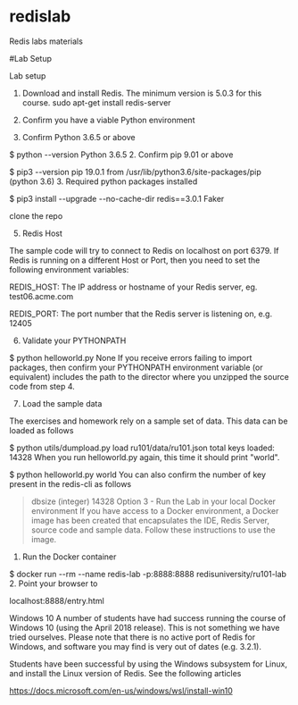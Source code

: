 # redislab
Redis labs materials

#Lab Setup 

Lab setup

1. Download and install Redis. The minimum version is 5.0.3 for this course.
    sudo apt-get install redis-server

2. Confirm you have a viable Python environment

1. Confirm Python 3.6.5 or above

$ python --version
Python 3.6.5
2. Confirm pip 9.01 or above

$ pip3 --version
pip 19.0.1 from /usr/lib/python3.6/site-packages/pip (python 3.6)
3. Required python packages installed

$ pip3 install --upgrade --no-cache-dir redis==3.0.1 Faker

clone the repo

5. Redis Host

The sample code will try to connect to Redis on localhost on port 6379. If Redis is running on a different Host or Port, then you need to set the following environment variables:

REDIS_HOST: The IP address or hostname of your Redis server, eg. test06.acme.com

REDIS_PORT: The port number that the Redis server is listening on, e.g. 12405

6. Validate your PYTHONPATH

$ python helloworld.py
None 
If you receive errors failing to import packages, then confirm your PYTHONPATH environment variable (or equivalent) includes the path to the director where you unzipped the source code from step 4.

7. Load the sample data

The exercises and homework rely on a sample set of data. This data can be loaded as follows

$ python utils/dumpload.py load ru101/data/ru101.json 
total keys loaded: 14328
When you run helloworld.py again, this time it should print "world".

$ python helloworld.py
world
You can also confirm the number of key present in the redis-cli as follows

> dbsize
(integer) 14328
Option 3 - Run the Lab in your local Docker environment
If you have access to a Docker environment, a Docker image has been created that encapsulates the IDE, Redis Server, source code and sample data. Follow these instructions to use the image.

1. Run the Docker container

$ docker run --rm --name redis-lab -p:8888:8888 redisuniversity/ru101-lab
2. Point your browser to

localhost:8888/entry.html

Windows 10
A number of students have had success running the course of Windows 10 (using the April 2018 release). This is not something we have tried ourselves. Please note that there is no active port of Redis for Windows, and software you may find is very out of dates (e.g. 3.2.1).

Students have been successful by using the Windows subsystem for Linux, and install the Linux version of Redis. See the following articles

https://docs.microsoft.com/en-us/windows/wsl/install-win10 
